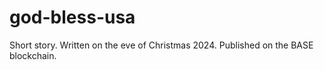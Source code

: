 # god-bless-usa
Short story. Written on the eve of Christmas 2024. Published on the BASE blockchain.
